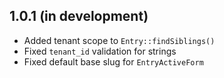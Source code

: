 ## 1.0.1 (in development)

- Added tenant scope to `Entry::findSiblings()`
- Fixed `tenant_id` validation for strings
- Fixed default base slug for `EntryActiveForm`